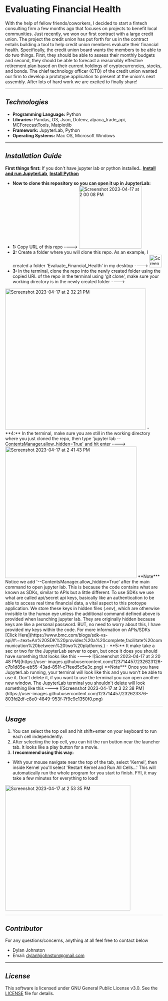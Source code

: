 # Evaluating Financial Health

With the help of fellow friends/coworkers, I decided to start a fintech consulting firm a few months ago that focuses on projects to benefit local communities. Just recently, we won our first contract with a large credit union. The project the credit union has put forth for us in the contract entails building a tool to help credit union members evaluate their financial health. Specifically, the credit union board wants the members to be able to do two things. First, they should be able to assess their monthly budgets and second, they should be able to forecast a reasonably effective retirement plan based on their current holdings of cryptocurrencies, stocks, and bonds. The chief technology officer (CTO) of the credit union wanted our firm to develop a prototype application to present at the union's next assembly. After lots of hard work we are excited to finally share! 

---

## *Technologies*

- **Programming Language:** Python
- **Libraries:** Pandas, OS, Json, Dotenv, alpaca_trade_api, MCForecastTools, Matplotlib
- **Framework:** JupyterLab, Python
- **Operating Systems:** Mac OS, Microsoft Windows

---

## *Installation Guide*

**First things first:**
If you don't have jupyter lab or python installed..
**[Install and run JupyterLab](https://jupyter.org/install)**,
**[Install Python](https://www.python.org/downloads/)**
- **Now to clone this repository so you can open it up in JupyterLab:**
- **1:** Copy URL of this repo ----> <img width="200" alt="Screenshot 2023-04-17 at 2 00 08 PM" src="https://user-images.githubusercontent.com/123714457/232610445-b7b7b5ff-f261-4b83-bf71-ae09bab3a63d.png">
- **2:** Create a folder where you will clone this repo. As an example, I created a folder 'Evaluate_Financial_Health' in my desktop ----> <img width="40" alt="Screenshot 2023-04-17 at 2 01 00 PM" src="https://user-images.githubusercontent.com/123714457/232610664-677709bc-521b-4d98-a6d6-4130592af985.png">
- **3:** In the terminal, clone the repo into the newly created folder using the copied URL of the repo in the terminal using 'git clone', make sure your working directory is in the newly created folder ---->
<img width="450" alt="Screenshot 2023-04-17 at 2 32 21 PM" src="https://user-images.githubusercontent.com/123714457/232616260-0013e619-bb73-4bfb-9d3b-94ea93e4a5b1.png">
- **4:** In the terminal, make sure you are still in the working directory where you just cloned the repo, then type 'jupyter lab --ContentsManager.allow_hidden=True' and hit enter ----> <img width="420" alt="Screenshot 2023-04-17 at 2 41 43 PM" src="https://user-images.githubusercontent.com/123714457/232617242-2fcd5b8f-8d49-4d55-9252-b27c52592ecb.png">
**Note*** Notice we add '--ContentsManager.allow_hidden=True' after the main command to open jupyter lab. This is because the code contains what are known as SDKs, similar to APIs but a little different. To use SDKs we use what are called api/secret api keys, basically like an authentication to be able to access real time financial data, a vital aspect to this protoype application. We store these keys in hidden files (.env), which are otherwise invisible to the human eye unless the additional command defined above is provided when launching jupyter lab. They are originally hidden because keys are like a personal password. BUT, no need to worry about this, I have provided my keys within the code. For more information on APIs/SDKs [Click Here](https://www.bmc.com/blogs/sdk-vs-api/#:~:text=An%20SDK%20provides%20a%20complete,facilitate%20communication%20between%20two%20platforms.)
- **5:** It make take a sec or two for the JupyterLab server to open, but once it does you should have something that looks like this ----> ![Screenshot 2023-04-17 at 3 20 48 PM](https://user-images.githubusercontent.com/123714457/232623126-c7b1d85e-eb55-43ad-851f-c7feed5c5e3c.png)
**Note*** Once you have JupyterLab running, your terminal will look like this and you won't be able to use it. Don't delete it, if you want to use the terminal you can open another new window. The JupyterLab terminal you shouldn't delete will look something like this ----> ![Screenshot 2023-04-17 at 3 22 38 PM](https://user-images.githubusercontent.com/123714457/232623376-803fd2df-c8e0-4849-953f-7f9c9c1350f0.png)

---

## *Usage*

1. You can select the top cell and hit shift+enter on your keyboard to run each cell independently.
2. After selecting the top cell, you can hit the run button near the launcher tab. It looks like a play button for a movie.
3. **I recommend using this way:** 
- With your mouse navigate near the top of the tab, select 'Kernel', then inside Kernel you'll select 'Restart Kernel and Run All Cells...' This will automatically run the whole program for you start to finish. FYI, it may take a few minutes for everything to load!
<img width="400" alt="Screenshot 2023-04-17 at 2 53 35 PM" src="https://user-images.githubusercontent.com/123714457/232619135-6b2f77be-d543-4a59-a4ad-6e62b2113c6c.png">

---

## *Contributor*
For any questions/concerns, anything at all feel free to contact below
- Dylan Johnston
- Email: dylanhjjohnston@gmail.com


---

## *License*

This software is licensed under GNU General Public License v3.0. See the [LICENSE](https://github.com/djohnst914/Loan_Qualifier_New_Feature/blob/main/LICENSE) file for details. 